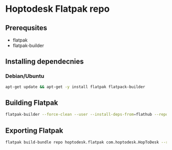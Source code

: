 # Hoptodesk Flatpak repo

## Prerequsites
- flatpak
- flatpak-builder

## Installing dependecnies
### Debian/Ubuntu
```bash
apt-get update && apt-get -y install flatpak flatpack-builder
```

## Building Flatpak
```bash
flatpak-builder --force-clean --user --install-deps-from=flathub --repo=repo --install builddir com.hoptodesk.HopToDesk.json
```

## Exporting Flatpak
```bash
flatpak build-bundle repo hoptodesk.flatpak com.hoptodesk.HopToDesk --runtime-repo=https://flathub.org/repo/flathub.flatpakrepo
```
